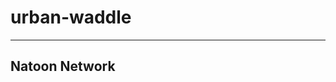 # urban-waddle
-------------------------------------
Natoon Network
-------------------------------------

